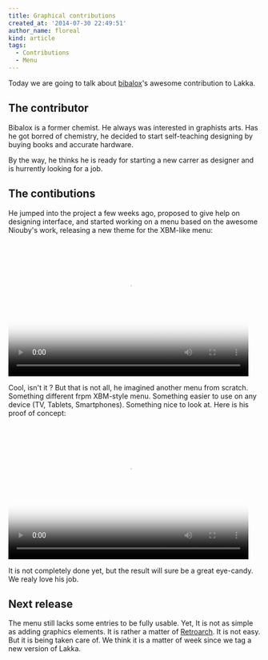 ```yaml
---
title: Graphical contributions
created_at: '2014-07-30 22:49:51'
author_name: floreal
kind: article
tags:
  - Contributions
  - Menu
---
```


Today we are going to talk about [bibalox](http://www.calcium-studio.fr/)'s awesome contribution to Lakka.

## The contributor

Bibalox is a former chemist. He always was interested in graphists arts. Has he got borred of chemistry, he decided to start self-teaching designing by buying books and accurate hardware.

By the way, he thinks he is ready for starting a new carrer as designer and is hurrently looking for a job.

## The contibutions

He jumped into the project a few weeks ago, proposed to give help on designing interface, and started working on a menu based on the awesome Niouby's work, releasing a new theme for the XBM-like menu:

<video poster="media/menu1.png" preload="auto" controls width="480" height="270">
  <source src="http://media.lakka.tv/articles/2014/07/30/graphical-contributions/menu1.ogv" type="video/ogv" />
  <source src="http://media.lakka.tv/articles/2014/07/30/graphical-contributions/menu1.mp4" type="video/mp4" />
  <source src="http://media.lakka.tv/articles/2014/07/30/graphical-contributions/menu1.webm" type="video/webm" />
</video>

Cool, isn't it ? But that is not all, he imagined another menu from scratch. Something different frpm XBM-style menu. Something easier to use on any device (TV, Tablets, Smartphones). Something nice to look at. Here is his proof of concept:

<video poster="media/menu2.png" preload="auto" controls width="480" height="270">
  <source src="http://media.lakka.tv/articles/2014/07/30/graphical-contributions/menu2.ogv" type="video/ogv" />
  <source src="http://media.lakka.tv/articles/2014/07/30/graphical-contributions/menu2.mp4" type="video/mp4" />
  <source src="http://media.lakka.tv/articles/2014/07/30/graphical-contributions/menu2.webm" type="video/webm" />
</video>

It is not completely done yet, but the result will sure be a great eye-candy. We realy love his job.

## Next release

The menu still lacks some entries to be fully usable. Yet, It is not as simple as adding graphics elements. It is rather a matter of [Retroarch](http://www.libretro.com/). It is not easy. But it is being taken care of. We think it is a matter of week since we tag a new version of Lakka.

